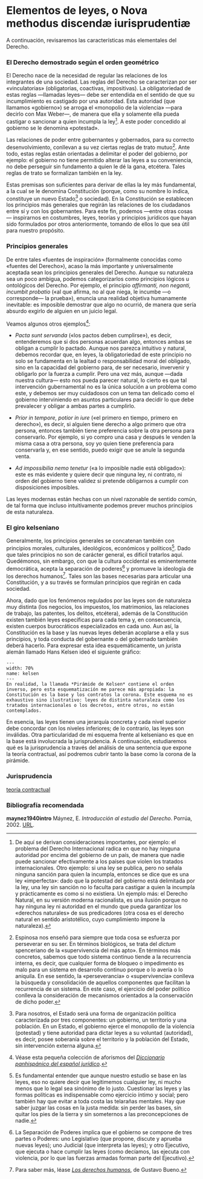 # Elementos de leyes, o Nova methodus discendæ iurisprudentiæ

A continuación, revisaremos las características más elementales del Derecho.

### El Derecho demostrado según el orden geométrico

El Derecho nace de la necesidad de regular las relaciones de los integrantes de una sociedad. Las reglas del Derecho se caracterizan por ser «vinculatorias» (obligatorias, coactivas, impositivas). La obligatoriedad de estas reglas —llamadas leyes— debe ser entendida en el sentido de que su incumplimiento es castigado por una autoridad. Esta autoridad (que llamamos «gobierno») se arroga el «monopolio de la violencia» —para decirlo con Max Weber—, de manera que ella y solamente ella pueda castigar o sancionar a quien incumpla la ley[^1]. A este poder concedido al gobierno se le denomina «potestad».

Las relaciones de poder entre gobernantes y gobernados, para su correcto desenvolvimiento, conllevan a su vez ciertas reglas de trato mutuo[^2]. Ante todo, estas reglas están orientadas a delimitar el poder del gobierno, por ejemplo: el gobierno no tiene permitido alterar las leyes a su conveniencia, no debe perseguir sin fundamento a quien le dé la gana, etcétera. Tales reglas de trato se formalizan también en la ley.

Estas premisas son suficientes para derivar de ellas la ley más fundamental, a la cual se le denomina Constitución (porque, como su nombre lo indica, constituye un nuevo Estado[^3] o sociedad). En la Constitución se establecen los principios más generales que regirán las relaciones de los ciudadanos entre sí y con los gobernantes. Para este fin, podemos —entre otras cosas— inspirarnos en costumbres, leyes, teorías y principios jurídicos que hayan sido formulados por otros anteriormente, tomando de ellos lo que sea útil para nuestro propósito.

### Principios generales

De entre tales «fuentes de inspiración» (formalmente conocidas como «fuentes del Derecho»), acaso la más importante y universalmente aceptada sean los principios generales del Derecho. Aunque su naturaleza sea un poco ambigua, podemos categorizarlos como principios lógicos u ontológicos del Derecho. Por ejemplo, el principio *affirmanti, non neganti, incumbit probatio* («al que afirma, no al que niega, le incumbe —o corresponde— la prueba»), enuncia una realidad objetiva humanamente inevitable: es imposible demostrar que algo no ocurrió, de manera que sería absurdo exgirlo de alguien en un juicio legal. 

Veamos algunos otros ejemplos[^4]:

- *Pacta sunt servanda* («los pactos deben cumplirse»), es decir, entenderemos que si dos personas acuerdan algo, entonces ambas se obligan a cumplir lo pactado. Aunque nos parezca intuitivo y natural, debemos recordar que, en leyes, la obligatoriedad de este principio no solo se fundamenta en la lealtad o responsabilidad moral del obligado, sino en la capacidad del gobierno para, de ser necesario, invervenir y obligarlo por la fuerza a cumplir. Pero una vez más, aunque —dada nuestra cultura— esto nos pueda parecer natural, lo cierto es que tal intervención gubernamental no es la única solución a un problema como este, y debemos ser muy cuidadosos con un tema tan delicado como el gobierno interviniendo en asuntos particulares para decidir lo que debe prevalecer y obligar a ambas partes a cumplirlo.

- *Prior in tempore, potior in iure* («el primero en tiempo, primero en derecho»), es decir, si alguien tiene derecho a algo primero que otra persona, entonces también tiene preferencia sobre la otra persona para conservarlo. Por ejemplo, si yo compro una casa y después le venden la misma casa a otra persona, soy yo quien tiene preferencia para conservarla y, en ese sentido, puedo exigir que se anule la segunda venta.

- *Ad impossibilia nemo tenetur* («a lo imposible nadie está obligado»): este es más evidente y quiere decir que ninguna ley, ni contrato, ni orden del gobierno tiene validez si pretende obligarnos a cumplir con disposiciones imposibles.

Las leyes modernas están hechas con un nivel razonable de sentido común, de tal forma que incluso intuitivamente podemos prever muchos principios de esta naturaleza.

### El giro kelseniano

Generalmente, los principios generales se concatenan también con principios morales, culturales, ideológicos, económicos y políticos[^5]. Dado que tales principios no son de carácter general, es difícil tratarlos aquí. Quedémonos, sin embargo, con que la cultura occidental es eminentemente democrática, acepta la separación de poderes[^6] y promueve la ideología de los derechos humanos[^7]. Tales son las bases necesarias para articular una Constitución, y a su través se formulan principios que regirán en cada sociedad.

Ahora, dado que los fenómenos regulados por las leyes son de naturaleza muy distinta (los negocios, los impuestos, los matrimonios, las relaciones de trabajo, las patentes, los delitos, etcétera), además de la Constitución existen también leyes específicas para cada tema y, en consecuencia, existen cuerpos burocráticos especializados en cada uno. Aun así, la Constitución es la base y las nuevas leyes deberán acoplarse a ella y sus principios, y toda conducta del gobernante o del gobernado también deberá hacerlo. Para expresar esta idea esquemáticamente, un jurista alemán llamado Hans Kelsen ideó el siguiente gráfico:

```{figure} ../../img/kelsen.png
---
width: 70%
name: kelsen
---
En realidad, la llamada *Pirámide de Kelsen* contiene el orden inverso, pero esta esquematización me parece más apropiada: la Constitución es la base y los contratos la corona. Este esquema no es exhaustivo sino ilustrativo: leyes de distinta naturaleza como los tratados internacionales o los decretos, entre otros, no están contemplados.
```

En esencia, las leyes tienen una jerarquía concreta y cada nivel superior debe concordar con los niveles inferiores; de lo contrario, las leyes son inválidas. Otra particularidad de mi esquema frente al kelseniano es que en la base está involucrada la jurisprudencia. A continuación, estudiaremos qué es la jurisprudencia a través del análisis de una sentencia que expone la teoría contractual, así podremos cubrir tanto la base como la corona de la pirámide.

### Jurisprudencia

[teoría contractual](https://www.scjn.gob.mx/sites/default/files/listas/documento_dos/2019-08/ADR-6806-2018-190829.pdf)


### Bibliografía recomendada

**maynez1940intro** Máynez, E. *Introducción al estudio del Derecho*. Porrúa, 2002. [URL](https://clea.edu.mx/biblioteca/files/original/7b4d486d917ba42ff21a36b27b0b41cc.pdf).

[^1]: De aquí se derivan consideraciones importantes, por ejemplo: el problema del Derecho Internacional radica en que no hay ninguna autoridad por encima del gobierno de un país, de manera que nadie puede sancionar efectivamente a los países que violen los tratados internacionales. Otro ejemplo: si una ley se publica, pero no señala ninguna sanción para quien la incumpla, entonces se dice que es una ley «imperfecta»: dado que la potestad del gobierno está delimitada por la ley, una ley sin sanción no lo faculta para castigar a quien la incumpla y prácticamente es como si no existiera. Un ejemplo más: el Derecho Natural, en su versión moderna racionalista, es una ilusión porque no hay ninguna ley ni autoridad en el mundo que pueda garantizar los «derechos naturales» de sus predicadores (otra cosa es el derecho natural en sentido aristotélico, cuyo cumplimiento impone la naturaleza).

[^2]: Espinosa nos enseñó para siempre que toda cosa se esfuerza por perseverar en su ser. En términos biológicos, se trata del *dictum* spenceriano de la «supervivencia del más apto». En términos más concretos, sabemos que todo sistema continuo tiende a la recurrencia interna, es decir, que cualquier forma de bloqueo o impedimento es malo para un sistema en desarrollo continuo porque o lo avería o lo aniquila. En ese sentido, la «perseverancia» o «supervivencia» conlleva la búsqueda y consolidación de aquellos componentes que facilitan la recurrencia de un sistema. En este caso, el ejercicio del poder político conlleva la consideración de mecanismos orientados a la conservación de dicho poder.

[^3]: Para nosotros, el Estado será una forma de organización política caracterizada por tres componentes: un gobierno, un territorio y una población. En un Estado, el gobierno ejerce el monopolio de la violencia (potestad) y tiene autoridad para dictar leyes a su voluntad (autoridad), es decir, posee soberanía sobre el territorio y la población del Estado, sin intervención externa alguna.

[^4]: Véase esta pequeña colección de aforismos del [*Diccionario panhispánico del español jurídico*](https://dpej.rae.es/docs/máximas-aforismos-latinos-dpej.pdf).

[^5]: Es fundamental entender que aunque nuestro estudio se base en las leyes, eso no quiere decir que legitimemos cualquier ley, ni mucho menos que lo legal sea sinónimo de lo justo. Cuestionar las leyes y las formas políticas es indispensable como ejercicio íntimo y social; pero también hay que evitar a toda costa las telarañas mentales. Hay que saber juzgar las cosas en la justa medida: sin perder las bases, sin quitar los pies de la tierra y sin someternos a las preconcepciones de nadie.

[^6]: La Separación de Poderes implica que el gobierno se compone de tres partes o Poderes: uno Legislativo (que propone, discute y aprueba nuevas leyes); uno Judicial (que interpreta las leyes); y otro Ejecutivo, que ejecuta o hace cumplir las leyes (como decíamos, las ejecuta con violencia, por lo que las fuerzas armadas forman parte del Ejecutivo).

[^7]: Para saber más, léase [*Los derechos humanos*](https://www.nodulo.org/ec/2014/n154p02.htm), de Gustavo Bueno.